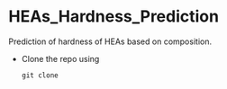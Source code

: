 # HEAs_Hardness_Prediction
Prediction of hardness of HEAs based on composition. 
- Clone the repo using
  ```
  git clone 
